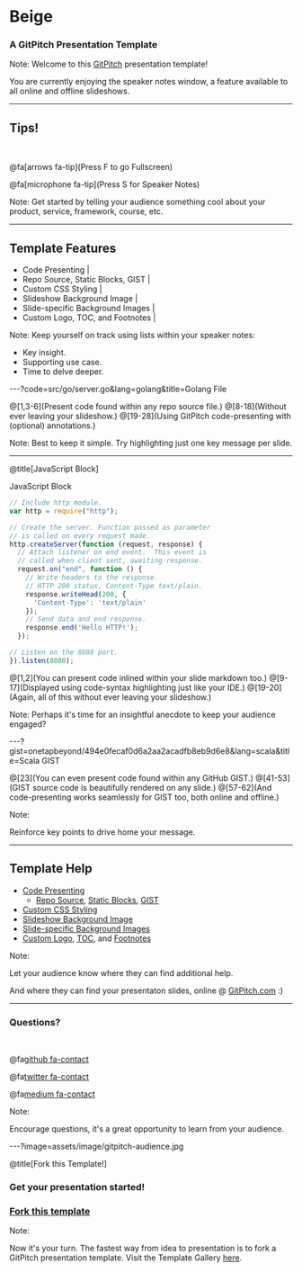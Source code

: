 # Beige

### A GitPitch Presentation Template

Note:
Welcome to this [GitPitch](https://gitpitch.com)
presentation template!

You are currently enjoying the speaker notes window,
a feature available to all online and offline slideshows.

---

## Tips!

<br>

@fa[arrows fa-tip](Press F to go Fullscreen)

@fa[microphone fa-tip](Press S for Speaker Notes)

Note:
Get started by telling your audience something cool
about your product, service, framework, course, etc.

---

## Template Features

- Code Presenting |
- Repo Source, Static Blocks, GIST |
- Custom CSS Styling |
- Slideshow Background Image |
- Slide-specific Background Images |
- Custom Logo, TOC, and Footnotes |

Note:
Keep yourself on track using lists within your speaker notes:

- Key insight.
- Supporting use case.
- Time to delve deeper.

---?code=src/go/server.go&lang=golang&title=Golang File

@[1,3-6](Present code found within any repo source file.)
@[8-18](Without ever leaving your slideshow.)
@[19-28](Using GitPitch code-presenting with (optional) annotations.)

Note:
Best to keep it simple. Try highlighting just one key message per slide.

---

@title[JavaScript Block]

<p><span class="slide-title">JavaScript Block</span></p>

```javascript
// Include http module.
var http = require("http");

// Create the server. Function passed as parameter
// is called on every request made.
http.createServer(function (request, response) {
  // Attach listener on end event.  This event is
  // called when client sent, awaiting response.
  request.on("end", function () {
    // Write headers to the response.
    // HTTP 200 status, Content-Type text/plain.
    response.writeHead(200, {
      'Content-Type': 'text/plain'
    });
    // Send data and end response.
    response.end('Hello HTTP!');
  });

// Listen on the 8080 port.
}).listen(8080);
```

@[1,2](You can present code inlined within your slide markdown too.)
@[9-17](Displayed using code-syntax highlighting just like your IDE.)
@[19-20](Again, all of this without ever leaving your slideshow.)

Note:
Perhaps it's time for an insightful anecdote to keep your
audience engaged?

---?gist=onetapbeyond/494e0fecaf0d6a2aa2acadfb8eb9d6e8&lang=scala&title=Scala GIST

@[23](You can even present code found within any GitHub GIST.)
@[41-53](GIST source code is beautifully rendered on any slide.)
@[57-62](And code-presenting works seamlessly for GIST too, both online and offline.)

Note:

Reinforce key points to drive home your message.

---

## Template Help

- [Code Presenting](https://github.com/gitpitch/gitpitch/wiki/Code-Presenting)
  + [Repo Source](https://github.com/gitpitch/gitpitch/wiki/Code-Delimiter-Slides), [Static Blocks](https://github.com/gitpitch/gitpitch/wiki/Code-Slides), [GIST](https://github.com/gitpitch/gitpitch/wiki/GIST-Slides) 
- [Custom CSS Styling](https://github.com/gitpitch/gitpitch/wiki/Slideshow-Custom-CSS)
- [Slideshow Background Image](https://github.com/gitpitch/gitpitch/wiki/Background-Setting)
- [Slide-specific Background Images](https://github.com/gitpitch/gitpitch/wiki/Image-Slides#background)
- [Custom Logo](https://github.com/gitpitch/gitpitch/wiki/Logo-Setting), [TOC](https://github.com/gitpitch/gitpitch/wiki/Table-of-Contents), and [Footnotes](https://github.com/gitpitch/gitpitch/wiki/Footnote-Setting)

Note:

Let your audience know where they can find additional
help.

And where they can find your presentaton slides,
online @ [GitPitch.com](https://gitpitch.com) :)

---

### Questions?

<br>

@fa[github fa-contact](gitpitch)

@fa[twitter fa-contact](@gitpitch)

@fa[medium fa-contact](@gitpitch)

Note:

Encourage questions, it's a great opportunity to
learn from your audience.

---?image=assets/image/gitpitch-audience.jpg

@title[Fork this Template!]

### Get your presentation started!
### <a target="_blank" href="https://gitpitch.com/templates.html#beige">Fork this template <i class="fa fa-external-link" style="margin-left: 10px" aria-hidden="true"></i></a>

Note:

Now it's your turn. The fastest way from idea to presentation
is to fork a GitPitch presentation template. Visit the
Template Gallery [here](https://gitpitch.com/templates.html).

